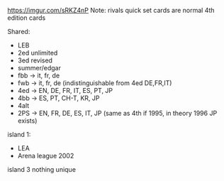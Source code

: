 https://imgur.com/sRKZ4nP
Note: rivals quick set cards are normal 4th edition cards

Shared:
- LEB
- 2ed unlimited
- 3ed revised
- summer/edgar
- fbb -> it, fr, de
- fwb -> it, fr, de (indistinguishable from 4ed DE,FR,IT)
- 4ed -> EN, DE, FR, IT, ES, PT, JP
- 4bb -> ES, PT, CH-T, KR, JP
- 4alt 
- 2PS -> EN, FR, DE, ES, IT, JP (same as 4th if 1995, in theory 1996 JP exists)


island 1:
- LEA
- Arena league 2002

island 3
nothing unique
